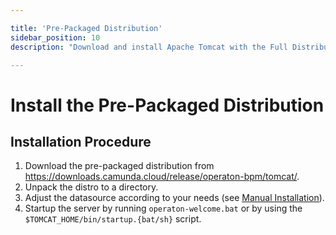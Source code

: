 ```yaml
---

title: 'Pre-Packaged Distribution'
sidebar_position: 10
description: "Download and install Apache Tomcat with the Full Distribution pre-deployed and pre-configured."

---
```

# Install the Pre-Packaged Distribution

## Installation Procedure

1.  Download the pre-packaged distribution from https://downloads.camunda.cloud/release/operaton-bpm/tomcat/.
2.  Unpack the distro to a directory.
3.  Adjust the datasource according to your needs (see [Manual Installation](manual.md)).
4.  Startup the server by running `operaton-welcome.bat` or by using the `$TOMCAT_HOME/bin/startup.{bat/sh}` script.

